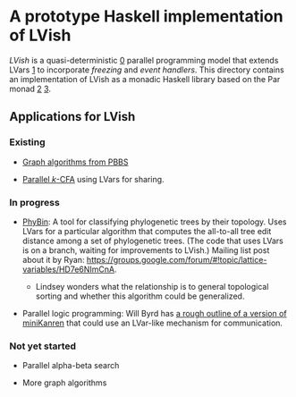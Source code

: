 # A prototype Haskell implementation of LVish

_LVish_ is a quasi-deterministic [0] parallel programming model that
extends LVars [1] to incorporate _freezing_ and _event handlers_.
This directory contains an implementation of LVish as a monadic
Haskell library based on the Par monad [2] [3].

[0]: http://www.cs.indiana.edu/~lkuper/papers/2013-lvish-draft.pdf
[1]: https://www.cs.indiana.edu/~lkuper/papers/lvars-fhpc13.pdf
[2]: http://research.microsoft.com/en-us/um/people/simonpj/papers/parallel/monad-par.pdf
[3]: http://hackage.haskell.org/package/monad-par

## Applications for LVish

### Existing

  * [Graph algorithms from PBBS](https://github.com/iu-parfunc/lvars/tree/master/pbbs-haskell/benchmarks/graphs)

  * [Parallel _k_-CFA](https://github.com/iu-parfunc/lvars/blob/master/apps/cfa) using LVars for sharing.
  
### In progress

  * [PhyBin](https://github.com/rrnewton/PhyBin): A tool for
    classifying phylogenetic trees by their topology.  Uses LVars for
    a particular algorithm that computes the all-to-all tree edit
    distance among a set of phylogenetic trees.  (The code that uses
    LVars is on a branch, waiting for improvements to LVish.)  Mailing
    list post about it by Ryan:
    https://groups.google.com/forum/#!topic/lattice-variables/HD7e6NImCnA.

    * Lindsey wonders what the relationship is to general topological
      sorting and whether this algorithm could be generalized.
	  
  * Parallel logic programming: Will Byrd has
    [a rough outline of a version of miniKanren](https://github.com/webyrd/latticeKanren)
    that could use an LVar-like mechanism for communication.
	
### Not yet started

  * Parallel alpha-beta search
  
  * More graph algorithms



